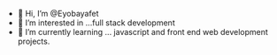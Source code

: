 - 👋 Hi, I’m @Eyobayafet
- 👀 I’m interested in ...full stack development 
- 🌱 I’m currently learning ... javascript and front end web development projects. 


<!---
Eyobayafet/Eyobayafet is a ✨ special ✨ repository because its `README.md` (this file) appears on your GitHub profile.
You can click the Preview link to take a look at your changes.
--->
